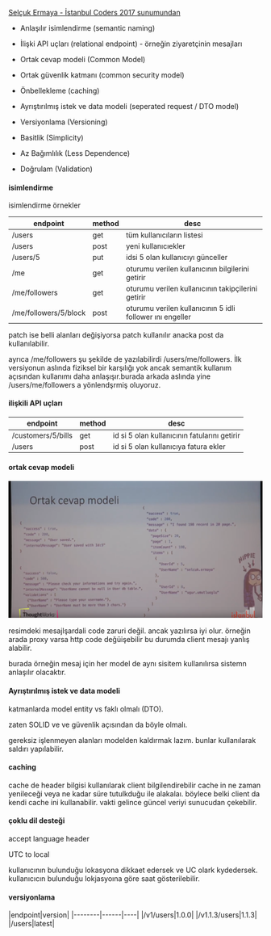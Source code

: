 [Selçuk Ermaya - İstanbul Coders 2017 sunumundan](https://www.youtube.com/watch?v=nVhUyQqvv4s)

- Anlaşılır isimlendirme (semantic naming)
- İlişki API uçları (relational endpoint) - örneğin ziyaretçinin mesajları
- Ortak cevap modeli (Common Model)
- Ortak güvenlik katmanı (common security model)
- Önbellekleme (caching)

- Ayrıştırılmış istek ve data modeli  (seperated request / DTO model)
- Versiyonlama (Versioning)
- Basitlik (Simplicity)
- Az Bağımlılık (Less Dependence)
- Doğrulam (Validation)

#### isimlendirme

isimlendirme örnekler 

|endpoint|method|desc|
|--------|------|----|
|/users|get|tüm kullanıcıların listesi|
|/users|post|yeni kullanıcıekler|
|/users/5|put|idsi 5 olan kullanıcıyı günceller|
|/me|get|oturumu verilen kullanıcının bilgilerini getirir|
|/me/followers|get|oturumu verilen kullanıcının takipçilerini getirir|
|/me/followers/5/block|post|oturumu verilen kullanıcının 5 idli follower ını engeller|

patch ise belli alanları değişiyorsa patch kullanılır anacka post da kullanılabilir.

ayrıca /me/followers şu şekilde de yazılabilirdi /users/me/followers. İlk versiyonun aslında fiziksel bir karşılığı yok ancak semantik kullanım açısından kullanımı daha anlaşışır.burada arkada aslında yine /users/me/followers a yönlendşrmiş oluyoruz.


#### ilişkili API uçları

|endpoint|method|desc|
|--------|------|----|
|/customers/5/bills|get|id si 5 olan kullanıcının fatularını getirir|
|/users|post|id si 5 olan kullanıcıya fatura ekler|


#### ortak cevap modeli

![ortak cevap modeli](files/ortakcevap.png)

resimdeki mesajlşardali code zaruri değil. ancak yazılırsa iyi olur. örneğin arada proxy varsa http code değüişebilir bu durumda client mesajı yanlış alabilir. 

burada örneğin mesaj için her model de aynı sisitem kullanılırsa sistemn anlaşılır olacaktır.

#### Ayrıştırılmış istek ve data modeli 

katmanlarda model entity vs faklı olmalı (DTO).

zaten SOLID ve ve güvenlik açısından da böyle olmalı.

gereksiz işlenmeyen alanları modelden kaldırmak lazım. bunlar kullanılarak saldırı yapılabilir.

#### caching

cache de header bilgisi kullanılarak client bilgilendirebilir cache in ne zaman yenileceği veya ne kadar süre tutulkduğu ile alakalaı. böylece belki client da kendi cache ini kullanabilir. vakti gelince güncel veriyi sunucudan çekebilir.


#### çoklu dil desteği 

accept language header 

UTC to local

kullanıcının bulunduğu lokasyona dikkaet edersek ve UC olark kydedersek. kullanıcıcın bulunduğu lokjasyoına göre saat gösterilebilir.


#### versiyonlama



|endpoint|version|
|--------|------|----|
|/v1/users|1.0.0|
|/v1.1.3/users|1.1.3|
|/users|latest|







